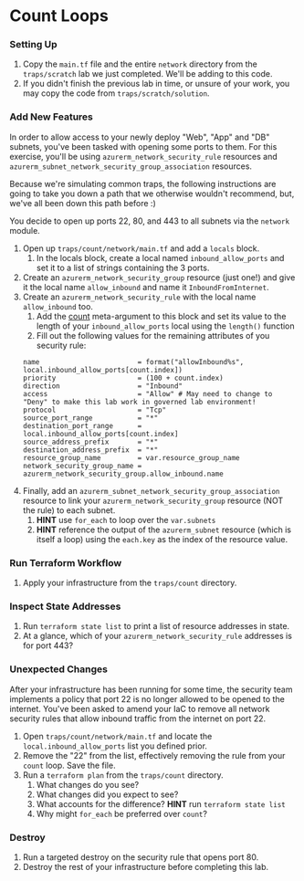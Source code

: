 # Count Loops

### Setting Up
1. Copy the `main.tf` file and the entire `network` directory from the `traps/scratch` lab we just completed. We'll be adding to this code.
1. If you didn't finish the previous lab in time, or unsure of your work, you may copy the code from `traps/scratch/solution`.

### Add New Features
In order to allow access to your newly deploy "Web", "App" and "DB" subnets, you've been tasked with opening some ports to them. For this exercise, you'll be using `azurerm_network_security_rule` resources and `azurerm_subnet_network_security_group_association` resources.

Because we're simulating common traps, the following instructions are going to take you down a path that we otherwise wouldn't recommend, but, we've all been down this path before :)

You decide to open up ports 22, 80, and 443 to all subnets via the `network` module.

1. Open up `traps/count/network/main.tf` and add a `locals` block.
    1. In the locals block, create a local named `inbound_allow_ports` and set it to a list of strings containing the 3 ports.
1. Create an `azurerm_network_security_group` resource (just one!) and give it the local name `allow_inbound` and name it `InboundFromInternet`.
1. Create an `azurerm_network_security_rule` with the local name `allow_inbound` too.
    1. Add the [count](https://www.terraform.io/language/meta-arguments/count) meta-argument to this block and set its value to the length of your `inbound_allow_ports` local using the `length()` function
    1. Fill out the following values for the remaining attributes of you security rule:
    ```
    name                        = format("allowInbound%s", local.inbound_allow_ports[count.index])
    priority                    = (100 + count.index)
    direction                   = "Inbound"
    access                      = "Allow" # May need to change to "Deny" to make this lab work in governed lab environment!
    protocol                    = "Tcp"
    source_port_range           = "*"
    destination_port_range      = local.inbound_allow_ports[count.index]
    source_address_prefix       = "*"
    destination_address_prefix  = "*"
    resource_group_name         = var.resource_group_name
    network_security_group_name = azurerm_network_security_group.allow_inbound.name
    ```
1. Finally, add an `azurerm_subnet_network_security_group_association` resource to link your `azurerm_network_security_group` resource (NOT the rule) to each subnet.
    1. **HINT** use `for_each` to loop over the `var.subnets`
    1. **HINT** reference the output of the `azurerm_subnet` resource (which is itself a loop) using the `each.key` as the index of the resource value.

### Run Terraform Workflow
1. Apply your infrastructure from the `traps/count` directory.

### Inspect State Addresses
1. Run `terraform state list` to print a list of resource addresses in state.
1. At a glance, which of your `azurerm_network_security_rule` addresses is for port 443?

### Unexpected Changes
After your infrastructure has been running for some time, the security team implements a policy that port 22 is no longer allowed to be opened to the internet. You've been asked to amend your IaC to remove all network security rules that allow inbound traffic from the internet on port 22.

1. Open `traps/count/network/main.tf` and locate the `local.inbound_allow_ports` list you defined prior.
1. Remove the "22" from the list, effectively removing the rule from your `count` loop. Save the file.
1. Run a `terraform plan` from the `traps/count` directory.
    1. What changes do you see?
    1. What changes did you expect to see?
    1. What accounts for the difference? **HINT** run `terraform state list`
    1. Why might `for_each` be preferred over `count`?

### Destroy
1. Run a targeted destroy on the security rule that opens port 80.
1. Destroy the rest of your infrastructure before completing this lab.
